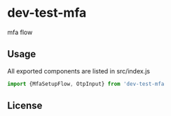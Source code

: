 # dev-test-mfa

mfa flow

## Usage

All exported components are listed in src/index.js

```jsx
import {MfaSetupFlow, OtpInput} from 'dev-test-mfa
```

## License

<!-- MIT © [hinammehra](https://github.com/hinammehra) -->
